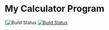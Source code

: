 # My Calculator Program
[![Build Status](https://app.travis-ci.com/github/jefuhr/calc_example)
[![Build Status](https://app.travis-ci.com/github/jefuhr/calc_example.svg?branch=main)](https://app.travis-ci.com/github/jefuhr/calc_example)
